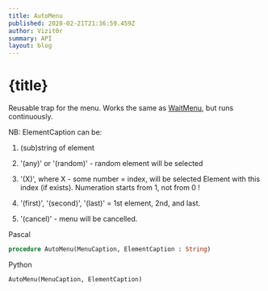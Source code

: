 ```yaml
---
title: AutoMenu
published: 2020-02-21T21:36:59.459Z
author: Vizit0r
summary: API
layout: blog
---
```


# {title}

Reusable trap for the menu. Works the same as  [WaitMenu](Api/WaitMenu), but runs continuously.

NB: ElementCaption can be:

  1) (sub)string of element

  2) '(any)' or '(random)' - random element will be selected

  3) '(X)', where X - some number = index, will be selected Element with this index (if exists). Numeration starts from 1, not from 0 !

  4) '(first)', '(second)', '(last)' = 1st element, 2nd, and last.

  5) '(cancel)' - menu will be cancelled.

Pascal

```pascal
procedure AutoMenu(MenuCaption, ElementCaption : String)
```

Python

```python
AutoMenu(MenuCaption, ElementCaption)
```
